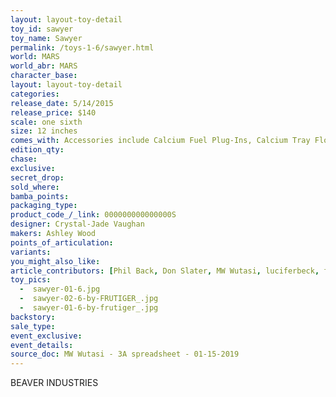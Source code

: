 ```yaml
---
layout: layout-toy-detail 
toy_id: sawyer
toy_name: Sawyer
permalink: /toys-1-6/sawyer.html
world: MARS
world_abr: MARS
character_base: 
layout: layout-toy-detail
categories: 
release_date: 5/14/2015
release_price: $140 
scale: one sixth
size: 12 inches
comes_with: Accessories include Calcium Fuel Plug-Ins, Calcium Tray Float, Zipwire Escape Rags
edition_qty: 
chase: 
exclusive: 
secret_drop: 
sold_where: 
bamba_points: 
packaging_type: 
product_code_/_link: 000000000000000S
designer: Crystal-Jade Vaughan
makers: Ashley Wood
points_of_articulation: 
variants: 
you_might_also_like: 
article_contributors: [Phil Back, Don Slater, MW Wutasi, luciferbeck, frutiger_]
toy_pics: 
  -  sawyer-01-6.jpg
  -  sawyer-02-6-by-FRUTIGER_.jpg
  -  sawyer-01-6-by-frutiger_.jpg
backstory: 
sale_type: 
event_exclusive: 
event_details: 
source_doc: MW Wutasi - 3A spreadsheet - 01-15-2019
---
```

BEAVER INDUSTRIES